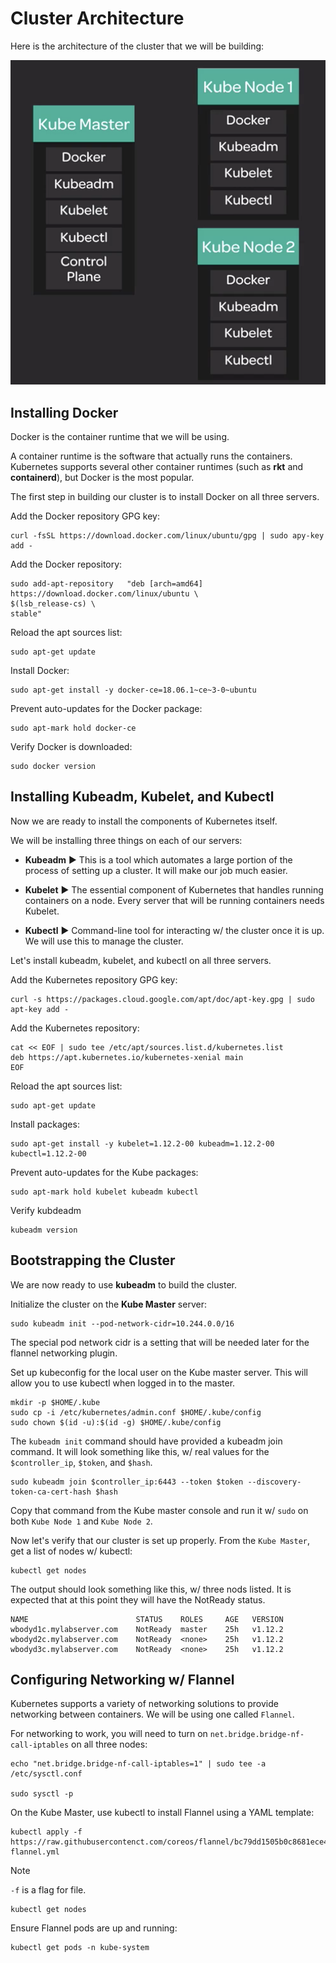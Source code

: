 # Cluster Architecture

Here is the architecture of the cluster that we will be building:

![Fig. 1 Cluster Architecture](../../../../img/automation-orchestration-tools/kubernetes/build-cluster/diag01.png)

## Installing Docker

Docker is the container runtime that we will be using.

A container runtime is the software that actually runs the containers. Kubernetes supports several other container runtimes (such as **rkt** and **containerd**), but Docker is the most popular.

The first step in building our cluster is to install Docker on all three servers.

Add the Docker repository GPG key:

```
curl -fsSL https://download.docker.com/linux/ubuntu/gpg | sudo apy-key add -
```

Add the Docker repository:

```
sudo add-apt-repository   "deb [arch=amd64] https://download.docker.com/linux/ubuntu \
$(lsb_release-cs) \
stable"
```

Reload the apt sources list:

```
sudo apt-get update
```

Install Docker:

```
sudo apt-get install -y docker-ce=18.06.1~ce~3-0~ubuntu
```

Prevent auto-updates for the Docker package:

```
sudo apt-mark hold docker-ce
```

Verify Docker is downloaded:

```
sudo docker version
```

## Installing Kubeadm, Kubelet, and Kubectl

Now we are ready to install the components of Kubernetes itself.

We will be installing three things on each of our servers:

* **Kubeadm** ▶︎ This is a tool which automates a large portion of the process of setting up a cluster. It will make our job much easier.

* **Kubelet** ▶︎ The essential component of Kubernetes that handles running containers on a node. Every server that will be running containers needs Kubelet.

* **Kubectl** ▶︎ Command-line tool for interacting w/ the cluster once it is up. We will use this to manage the cluster.

Let's install kubeadm, kubelet, and kubectl on all three servers.

Add the Kubernetes repository GPG key:

```
curl -s https://packages.cloud.google.com/apt/doc/apt-key.gpg | sudo apt-key add -
```

Add the Kubernetes repository:

```
cat << EOF | sudo tee /etc/apt/sources.list.d/kubernetes.list
deb https://apt.kubernetes.io/kubernetes-xenial main
EOF
```

Reload the apt sources list:

```
sudo apt-get update
```

Install packages:

```
sudo apt-get install -y kubelet=1.12.2-00 kubeadm=1.12.2-00 kubectl=1.12.2-00
```

Prevent auto-updates for the Kube packages:

```
sudo apt-mark hold kubelet kubeadm kubectl
```

Verify kubdeadm

```
kubeadm version
```

## Bootstrapping the Cluster

We are now ready to use **kubeadm** to build the cluster.

Initialize the cluster on the **Kube Master** server:

```
sudo kubeadm init --pod-network-cidr=10.244.0.0/16
```

The special pod network cidr is a setting that will be needed later for the flannel networking plugin.

Set up kubeconfig for the local user on the Kube master server. This will allow you to use kubectl when logged in to the master.

```
mkdir -p $HOME/.kube
sudo cp -i /etc/kubernetes/admin.conf $HOME/.kube/config
sudo chown $(id -u):$(id -g) $HOME/.kube/config
```

The `kubeadm init` command should have provided a kubeadm join command. It will look something like this, w/ real values for the `$controller_ip`, `$token`, and `$hash`.

```
sudo kubeadm join $controller_ip:6443 --token $token --discovery-token-ca-cert-hash $hash
```

Copy that command from the Kube master console and run it w/ `sudo` on both `Kube Node 1` and `Kube Node 2`.

Now let's verify that our cluster is set up properly. From the `Kube Master`, get a list of nodes w/ kubectl:

```
kubectl get nodes
```

The output should look something like this, w/ three nods listed. It is expected that at this point they will have the NotReady status.

```
NAME                        STATUS    ROLES     AGE   VERSION
wbodyd1c.mylabserver.com    NotReady  master    25h   v1.12.2
wbodyd2c.mylabserver.com    NotReady  <none>    25h   v1.12.2
wbodyd3c.mylabserver.com    NotReady  <none>    25h   v1.12.2
```

## Configuring Networking w/ Flannel

Kubernetes supports a variety of networking solutions to provide networking between containers. We will be using one called `Flannel`.

For networking to work, you will need to turn on `net.bridge.bridge-nf-call-iptables` on all three nodes:

```
echo "net.bridge.bridge-nf-call-iptables=1" | sudo tee -a /etc/sysctl.conf

sudo sysctl -p
```

On the Kube Master, use kubectl to install Flannel using a YAML template:

```
kubectl apply -f
https://raw.githubusercontenct.com/coreos/flannel/bc79dd1505b0c8681ece4de4c0d86c5cd2643275/Documentation/kube-flannel.yml
```

> [!NOTE]
>
> `-f` is a flag for file.

```
kubectl get nodes
```

Ensure Flannel pods are up and running:

```
kubectl get pods -n kube-system
```
